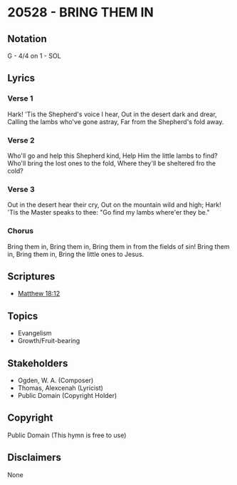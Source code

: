 # 20528 - BRING THEM IN

## Notation

G - 4/4 on 1 - SOL

## Lyrics

### Verse 1

Hark! 'Tis the Shepherd's voice I hear, Out in the desert dark and drear, Calling the lambs who've gone astray, Far from the Shepherd's fold away.

### Verse 2

Who'll go and help this Shepherd kind, Help Him the little lambs to find? Who'll bring the lost ones to the fold, Where they'll be sheltered fro the cold?

### Verse 3

Out in the desert hear their cry, Out on the mountain wild and high; Hark! 'Tis the Master speaks to thee: "Go find my lambs where'er they be."

### Chorus

Bring them in, Bring them in, Bring them in from the fields of sin! Bring them in,  Bring them in, Bring the little ones to Jesus.


## Scriptures

- [Matthew 18:12](https://www.biblegateway.com/passage/?search=Matthew%2018%3A12)

## Topics

- Evangelism
- Growth/Fruit-bearing

## Stakeholders

- Ogden, W. A. (Composer)
- Thomas, Alexcenah (Lyricist)
- Public Domain (Copyright Holder)

## Copyright

Public Domain
(This hymn is free to use)

## Disclaimers

None

